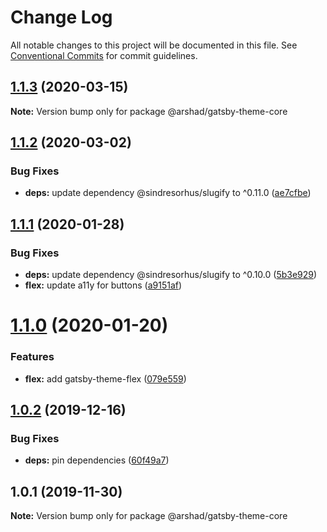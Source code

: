 # Change Log

All notable changes to this project will be documented in this file.
See [Conventional Commits](https://conventionalcommits.org) for commit guidelines.

## [1.1.3](https://github.com/arshad/gatsby-themes/compare/@arshad/gatsby-theme-core@1.1.2...@arshad/gatsby-theme-core@1.1.3) (2020-03-15)

**Note:** Version bump only for package @arshad/gatsby-theme-core





## [1.1.2](https://github.com/arshad/gatsby-themes/compare/@arshad/gatsby-theme-core@1.1.1...@arshad/gatsby-theme-core@1.1.2) (2020-03-02)


### Bug Fixes

* **deps:** update dependency @sindresorhus/slugify to ^0.11.0 ([ae7cfbe](https://github.com/arshad/gatsby-themes/commit/ae7cfbe459f92ec0fc856463ae8fdfed94635dc0))





## [1.1.1](https://github.com/arshad/gatsby-themes/compare/@arshad/gatsby-theme-core@1.1.0...@arshad/gatsby-theme-core@1.1.1) (2020-01-28)


### Bug Fixes

* **deps:** update dependency @sindresorhus/slugify to ^0.10.0 ([5b3e929](https://github.com/arshad/gatsby-themes/commit/5b3e9293ce2c46fb12df28870a02601839bba8be))
* **flex:** update a11y for buttons ([a9151af](https://github.com/arshad/gatsby-themes/commit/a9151af381466e5f5cc7cff14a8a08bb752235ca))





# [1.1.0](https://github.com/arshad/gatsby-themes/compare/@arshad/gatsby-theme-core@1.0.2...@arshad/gatsby-theme-core@1.1.0) (2020-01-20)

### Features

- **flex:** add gatsby-theme-flex ([079e559](https://github.com/arshad/gatsby-themes/commit/079e55914791f735cbbfe492dd6bb0b3d9ac12ad))

## [1.0.2](https://github.com/arshad/gatsby-themes/compare/@arshad/gatsby-theme-core@1.0.1...@arshad/gatsby-theme-core@1.0.2) (2019-12-16)

### Bug Fixes

- **deps:** pin dependencies ([60f49a7](https://github.com/arshad/gatsby-themes/commit/60f49a749a42f983312a0c6f5f4c8700102dda09))

## 1.0.1 (2019-11-30)

**Note:** Version bump only for package @arshad/gatsby-theme-core
